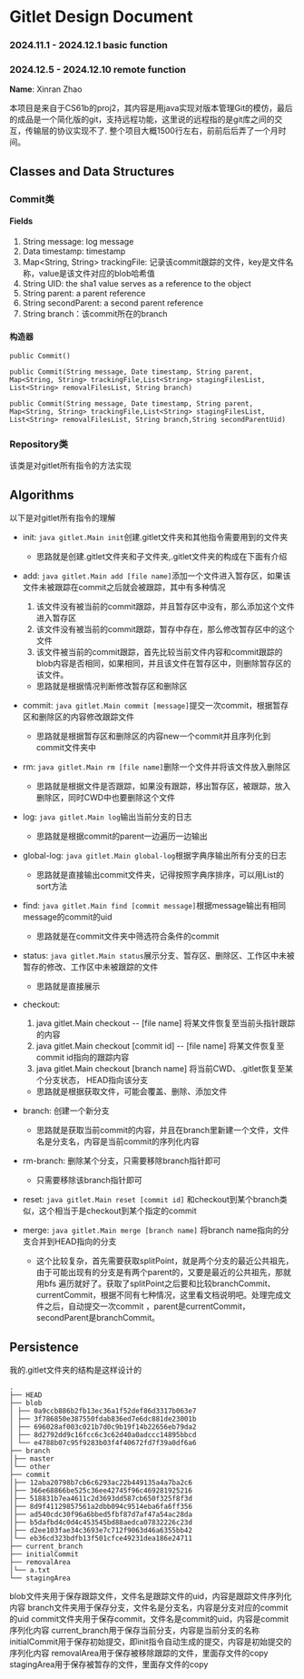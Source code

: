 # Gitlet Design Document
### 2024.11.1 - 2024.12.1  basic function
### 2024.12.5 - 2024.12.10 remote function
**Name**: Xinran Zhao

本项目是来自于CS61b的proj2，其内容是用java实现对版本管理Git的模仿，最后的成品是一个简化版的git，支持远程功能，这里说的远程指的是git库之间的交互，传输层的协议实现不了.
整个项目大概1500行左右，前前后后弄了一个月时间。

## Classes and Data Structures

### Commit类

#### Fields

1. String message: log message
2. Data timestamp: timestamp
3. Map<String, String> trackingFile: 记录该commit跟踪的文件，key是文件名称，value是该文件对应的blob哈希值
4. String UID: the sha1 value serves as a reference to the object 
5. String parent: a parent reference
6. String secondParent: a second parent reference
7. String branch：该commit所在的branch

#### 构造器
    public Commit()

    public Commit(String message, Date timestamp, String parent, Map<String, String> trackingFile,List<String> stagingFilesList, List<String> removalFilesList, String branch)

    public Commit(String message, Date timestamp, String parent, Map<String, String> trackingFile,List<String> stagingFilesList, List<String> removalFilesList, String branch,String secondParentUid)


### Repository类   
该类是对gitlet所有指令的方法实现


## Algorithms
以下是对gitlet所有指令的理解
- init: `java gitlet.Main init`创建.gitlet文件夹和其他指令需要用到的文件夹
  + 思路就是创建.gitlet文件夹和子文件夹,.gitlet文件夹的构成在下面有介绍
- add: `java gitlet.Main add [file name]`添加一个文件进入暂存区，如果该文件未被跟踪在commit之后就会被跟踪，其中有多种情况
  1. 该文件没有被当前的commit跟踪，并且暂存区中没有，那么添加这个文件进入暂存区
  2. 该文件没有被当前的commit跟踪，暂存中存在，那么修改暂存区中的这个文件
  3. 该文件被当前的commit跟踪，首先比较当前文件内容和commit跟踪的blob内容是否相同，如果相同，并且该文件在暂存区中，则删除暂存区的该文件。
  + 思路就是根据情况判断修改暂存区和删除区
- commit: `java gitlet.Main commit [message]`提交一次commit，根据暂存区和删除区的内容修改跟踪文件
  + 思路就是根据暂存区和删除区的内容new一个commit并且序列化到commit文件夹中

- rm: `java gitlet.Main rm [file name]`删除一个文件并将该文件放入删除区
  + 思路就是根据文件是否跟踪，如果没有跟踪，移出暂存区，被跟踪，放入删除区，同时CWD中也要删除这个文件
- log: `java gitlet.Main log`输出当前分支的日志
  + 思路就是根据commit的parent一边遍历一边输出
- global-log: `java gitlet.Main global-log`根据字典序输出所有分支的日志
  + 思路就是直接输出commit文件夹，记得按照字典序排序，可以用List的sort方法
- find: `java gitlet.Main find [commit message]`根据message输出有相同message的commit的uid
  + 思路就是在commit文件夹中筛选符合条件的commit
- status: `java gitlet.Main status`展示分支、暂存区、删除区、工作区中未被暂存的修改、工作区中未被跟踪的文件
  + 思路就是直接展示
- checkout:
  1. java gitlet.Main checkout -- [file name]
    将某文件恢复至当前头指针跟踪的内容
  2. java gitlet.Main checkout [commit id] -- [file name]
    将某文件恢复至commit id指向的跟踪内容
  3. java gitlet.Main checkout [branch name]
    将当前CWD、.gitlet恢复至某个分支状态， HEAD指向该分支
  + 思路就是根据获取文件，可能会覆盖、删除、添加文件
- branch: 创建一个新分支
  + 思路就是获取当前commit的内容，并且在branch里新建一个文件，文件名是分支名，内容是当前commit的序列化内容
- rm-branch: 删除某个分支，只需要移除branch指针即可
  + 只需要移除该branch指针即可
- reset: `java gitlet.Main reset [commit id]` 和checkout到某个branch类似，这个相当于是checkout到某个指定的commit
- merge: `java gitlet.Main merge [branch name]` 将branch name指向的分支合并到HEAD指向的分支
  + 这个比较复杂，首先需要获取splitPoint，就是两个分支的最近公共祖先，由于可能出现有的分支是有两个parent的，又要是最近的公共祖先，那就用bfs
    遍历就好了。获取了splitPoint之后要和比较branchCommit、currentCommit，根据不同有七种情况，这里看文档说明吧。处理完成文件之后，自动提交一次commit
    ，parent是currentCommit，secondParent是branchCommit。

## Persistence
我的.gitlet文件夹的结构是这样设计的
```plaintext
.
├── HEAD
├── blob
│ ├── 0a9ccb886b2fb13ec36a1f52def86d3317b063e7
│ ├── 3f786850e387550fdab836ed7e6dc881de23001b
│ ├── 696028af003c021b7d0c9b19f14b22656eb79da2
│ ├── 8d2792dd9c16fcc6c3c62d40a0adccc14895bbcd
│ └── e4788b07c95f9283b03f4f40672fd7f39a0df6a6
├── branch
│├── master
│└── other
├── commit
│├── 12aba20798b7cb6c6293ac22b449135a4a7ba2c6
│├── 366e68866be525c36ee42745f96c469281925216
│├── 518831b7ea4611c2d3693dd587cb650f325f8f3d
│├── 8d9f41129857561a2dbb094c9514eba6fa6ff356
│├── ad540cdc30f96a6bbed5fbf87d7af47a54ac28da
│├── b5dafbd4c0d4c453545bd88aedca07832226c23d
│├── d2ee103fae34c3693e7c712f9063d46a6355bb42
│└── eb36cd323bdfb13f501cfce49231dea186e24711
├── current_branch
├── initialCommit
├── removalArea
│└── a.txt
└── stagingArea

```
blob文件夹用于保存跟踪文件，文件名是跟踪文件的uid，内容是跟踪文件序列化内容
branch文件夹用于保存分支，文件名是分支名，内容是分支对应的commit的uid
commit文件夹用于保存commit，文件名是commit的uid，内容是commit序列化内容
current_branch用于保存当前分支，内容是当前分支的名称
initialCommit用于保存初始提交，即init指令自动生成的提交，内容是初始提交的序列化内容
removalArea用于保存被移除跟踪的文件，里面存文件的copy
stagingArea用于保存被暂存的文件，里面存文件的copy